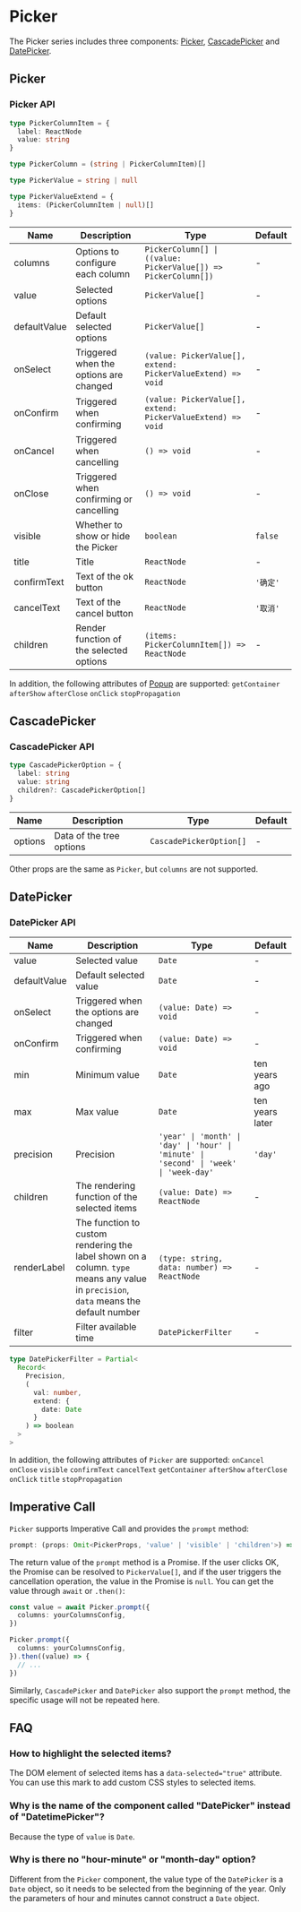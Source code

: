 # Picker

The Picker series includes three components: [Picker](#picker), [CascadePicker](#cascadepicker) and [DatePicker](#datepicker).

## Picker

<code src="./demos/demo1.tsx"></code>

### Picker API

```typescript | pure
type PickerColumnItem = {
  label: ReactNode
  value: string
}

type PickerColumn = (string | PickerColumnItem)[]

type PickerValue = string | null

type PickerValueExtend = {
  items: (PickerColumnItem | null)[]
}
```

| Name         | Description                             | Type                                                           | Default  |
| ------------ | --------------------------------------- | -------------------------------------------------------------- | -------- |
| columns      | Options to configure each column        | `PickerColumn[] \| ((value: PickerValue[]) => PickerColumn[])` | -        |
| value        | Selected options                        | `PickerValue[]`                                                | -        |
| defaultValue | Default selected options                | `PickerValue[]`                                                | -        |
| onSelect     | Triggered when the options are changed  | `(value: PickerValue[], extend: PickerValueExtend) => void`    | -        |
| onConfirm    | Triggered when confirming               | `(value: PickerValue[], extend: PickerValueExtend) => void`    | -        |
| onCancel     | Triggered when cancelling               | `() => void`                                                   | -        |
| onClose      | Triggered when confirming or cancelling | `() => void`                                                   | -        |
| visible      | Whether to show or hide the Picker      | `boolean`                                                      | `false`  |
| title        | Title                                   | `ReactNode`                                                    | -        |
| confirmText  | Text of the ok button                   | `ReactNode`                                                    | `'确定'` |
| cancelText   | Text of the cancel button               | `ReactNode`                                                    | `'取消'` |
| children     | Render function of the selected options | `(items: PickerColumnItem[]) => ReactNode`                     | -        |

In addition, the following attributes of [Popup](./popup) are supported: `getContainer` `afterShow` `afterClose` `onClick` `stopPropagation`

## CascadePicker

<code src="../cascade-picker/demos/demo1.tsx"></code>

### CascadePicker API

```typescript
type CascadePickerOption = {
  label: string
  value: string
  children?: CascadePickerOption[]
}
```

| Name    | Description              | Type                    | Default |
| ------- | ------------------------ | ----------------------- | ------- |
| options | Data of the tree options | `CascadePickerOption[]` | -       |

Other props are the same as `Picker`, but `columns` are not supported.

## DatePicker

<code src="../date-picker/demos/demo1.tsx"></code>

### DatePicker API

| Name         | Description                                                                                                                          | Type                                                                                   | Default         |
| ------------ | ------------------------------------------------------------------------------------------------------------------------------------ | -------------------------------------------------------------------------------------- | --------------- |
| value        | Selected value                                                                                                                       | `Date`                                                                                 | -               |
| defaultValue | Default selected value                                                                                                               | `Date`                                                                                 | -               |
| onSelect     | Triggered when the options are changed                                                                                               | `(value: Date) => void`                                                                | -               |
| onConfirm    | Triggered when confirming                                                                                                            | `(value: Date) => void`                                                                | -               |
| min          | Minimum value                                                                                                                        | `Date`                                                                                 | ten years ago   |
| max          | Max value                                                                                                                            | `Date`                                                                                 | ten years later |
| precision    | Precision                                                                                                                            | `'year' \| 'month' \| 'day' \| 'hour' \| 'minute' \| 'second' \| 'week' \| 'week-day'` | `'day'`         |
| children     | The rendering function of the selected items                                                                                         | `(value: Date) => ReactNode`                                                           | -               |
| renderLabel  | The function to custom rendering the label shown on a column. `type` means any value in `precision`, `data` means the default number | `(type: string, data: number) => ReactNode`                                            | -               |
| filter       | Filter available time                                                                                                                | `DatePickerFilter`                                                                     | -               |

```typescript | pure
type DatePickerFilter = Partial<
  Record<
    Precision,
    (
      val: number,
      extend: {
        date: Date
      }
    ) => boolean
  >
>
```

In addition, the following attributes of `Picker` are supported: `onCancel` `onClose` `visible` `confirmText` `cancelText` `getContainer` `afterShow` `afterClose` `onClick` `title` `stopPropagation`

## Imperative Call

`Picker` supports Imperative Call and provides the `prompt` method:

```typescript
prompt: (props: Omit<PickerProps, 'value' | 'visible' | 'children'>) => Promise<PickerValue[] | null>
```

The return value of the `prompt` method is a Promise. If the user clicks OK, the Promise can be resolved to `PickerValue[]`, and if the user triggers the cancellation operation, the value in the Promise is `null`. You can get the value through `await` or `.then()`:

```ts
const value = await Picker.prompt({
  columns: yourColumnsConfig,
})
```

```ts
Picker.prompt({
  columns: yourColumnsConfig,
}).then((value) => {
  // ...
})
```

Similarly, `CascadePicker` and `DatePicker` also support the `prompt` method, the specific usage will not be repeated here.

## FAQ

### How to highlight the selected items?

The DOM element of selected items has a `data-selected="true"` attribute. You can use this mark to add custom CSS styles to selected items.

### Why is the name of the component called "DatePicker" instead of "DatetimePicker"?

Because the type of `value` is `Date`.

### Why is there no "hour-minute" or "month-day" option?

Different from the `Picker` component, the value type of the `DatePicker` is a `Date` object, so it needs to be selected from the beginning of the year. Only the parameters of hour and minutes cannot construct a `Date` object.
